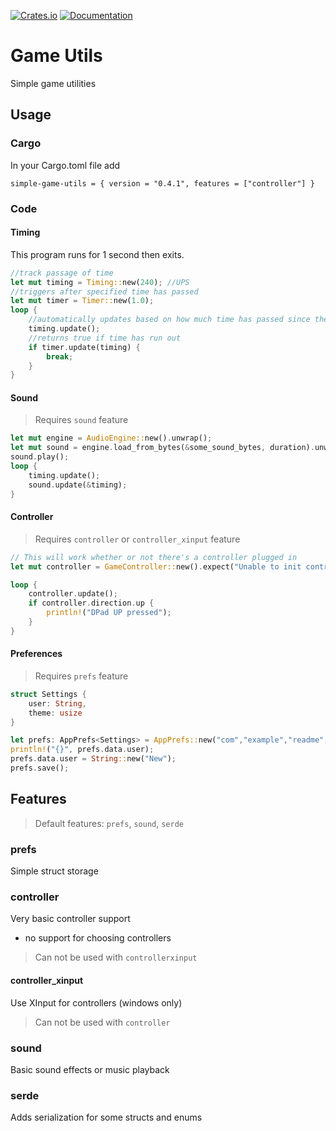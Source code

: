 [![Crates.io](https://img.shields.io/crates/v/simple-game-utils)](https://crates.io/crates/simple-game-utils "Crates.io version")
[![Documentation](https://img.shields.io/docsrs/simple-game-utils)](https://docs.rs/simple-game-utils "Documentation")

# Game Utils

Simple game utilities 

## Usage

### Cargo

In your Cargo.toml file add

```
simple-game-utils = { version = "0.4.1", features = ["controller"] }
```

### Code

#### Timing

This program runs for 1 second then exits. 
```rust
//track passage of time
let mut timing = Timing::new(240); //UPS
//triggers after specified time has passed
let mut timer = Timer::new(1.0);
loop {
    //automatically updates based on how much time has passed since the last call
    timing.update();
    //returns true if time has run out
    if timer.update(timing) {
        break;
    }   
}
```

#### Sound

> Requires `sound` feature

```rust
let mut engine = AudioEngine::new().unwrap();
let mut sound = engine.load_from_bytes(&some_sound_bytes, duration).unwrap();
sound.play();
loop {
    timing.update();
    sound.update(&timing);
} 
```

#### Controller

> Requires `controller` or `controller_xinput` feature

```rust
// This will work whether or not there's a controller plugged in
let mut controller = GameController::new().expect("Unable to init controller lib");

loop {
    controller.update();
    if controller.direction.up {
        println!("DPad UP pressed");
    }
}
```

#### Preferences

> Requires `prefs` feature

```rust
struct Settings {
    user: String,
    theme: usize
}

let prefs: AppPrefs<Settings> = AppPrefs::new("com","example","readme", || Settings::default()).unwrap();
println!("{}", prefs.data.user);
prefs.data.user = String::new("New");
prefs.save();
```

## Features

> Default features: `prefs`, `sound`, `serde`

### prefs

Simple struct storage

### controller

Very basic controller support

- no support for choosing controllers

> Can not be used with `controllerxinput`

#### controller_xinput

Use XInput for controllers (windows only)

> Can not be used with `controller`

### sound

Basic sound effects or music playback

### serde

Adds serialization for some structs and enums
